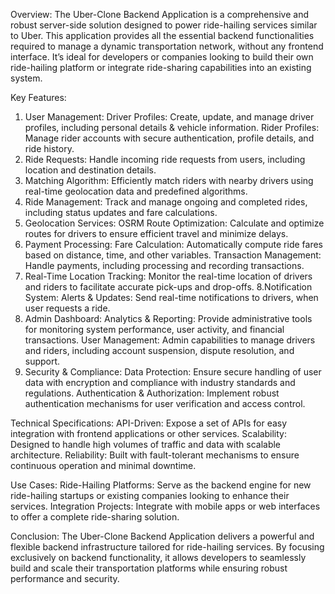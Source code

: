 Overview: The Uber-Clone Backend Application is a comprehensive and robust server-side solution designed to power ride-hailing services similar to Uber.
This application provides all the essential backend functionalities required to manage a dynamic transportation network, without any frontend interface. 
It’s ideal for developers or companies looking to build their own ride-hailing platform or integrate ride-sharing capabilities into an existing system.

Key Features:

1. User Management:
  Driver Profiles: Create, update, and manage driver profiles, including personal details & vehicle information.
  Rider Profiles: Manage rider accounts with secure authentication, profile details, and ride history.
2. Ride Requests: Handle incoming ride requests from users, including location and destination details.
3. Matching Algorithm: Efficiently match riders with nearby drivers using real-time geolocation data and predefined algorithms.
4. Ride Management: Track and manage ongoing and completed rides, including status updates and fare calculations.
5. Geolocation Services: OSRM
       Route Optimization: Calculate and optimize routes for drivers to ensure efficient travel and minimize delays.
6. Payment Processing:
  Fare Calculation: Automatically compute ride fares based on distance, time, and other variables.
  Transaction Management: Handle payments, including processing and recording transactions.
7. Real-Time Location Tracking: Monitor the real-time location of drivers and riders to facilitate accurate pick-ups and drop-offs.
8.Notification System:
    Alerts & Updates: Send real-time notifications to drivers, when user requests a ride. 
9. Admin Dashboard:
    Analytics & Reporting: Provide administrative tools for monitoring system performance, user activity, and financial transactions.
    User Management: Admin capabilities to manage drivers and riders, including account suspension, dispute resolution, and support.
10. Security & Compliance:
  Data Protection: Ensure secure handling of user data with encryption and compliance with industry standards and regulations.
  Authentication & Authorization: Implement robust authentication mechanisms for user verification and access control.


Technical Specifications:
    API-Driven: Expose a set of APIs for easy integration with frontend applications or other services.
    Scalability: Designed to handle high volumes of traffic and data with scalable architecture.
    Reliability: Built with fault-tolerant mechanisms to ensure continuous operation and minimal downtime.


Use Cases:
  Ride-Hailing Platforms: Serve as the backend engine for new ride-hailing startups or existing companies looking to enhance their services.
  Integration Projects: Integrate with mobile apps or web interfaces to offer a complete ride-sharing solution.

Conclusion:
  The Uber-Clone Backend Application delivers a powerful and flexible backend infrastructure tailored for ride-hailing services.
  By focusing exclusively on backend functionality, it allows developers to seamlessly build and scale their transportation platforms while ensuring robust performance and security.

